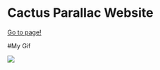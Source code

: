 <h1>Cactus Parallac Website</h1>
<a href="https://banugungor.github.io/Coding-Challenges/Html%20-%20Css/Cactus%20Parallac%20Website/">Go to page!</a>



#My Gif 

![](https://github.com/banugungor/Coding-Challenges/blob/main/Html%20-%20Css/Cactus%20Parallac%20Website/cactus-website.gif?raw=true)
